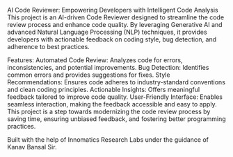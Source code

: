 AI Code Reviewer: Empowering Developers with Intelligent Code Analysis
This project is an AI-driven Code Reviewer designed to streamline the code review process and enhance code quality. By leveraging Generative AI and advanced Natural Language Processing (NLP) techniques, it provides developers with actionable feedback on coding style, bug detection, and adherence to best practices.

Features:
Automated Code Review: Analyzes code for errors, inconsistencies, and potential improvements.
Bug Detection: Identifies common errors and provides suggestions for fixes.
Style Recommendations: Ensures code adheres to industry-standard conventions and clean coding principles.
Actionable Insights: Offers meaningful feedback tailored to improve code quality.
User-Friendly Interface: Enables seamless interaction, making the feedback accessible and easy to apply.
This project is a step towards modernizing the code review process by saving time, ensuring unbiased feedback, and fostering better programming practices.

Built with the help of Innomatics Research Labs under the guidance of Kanav Bansal Sir.


